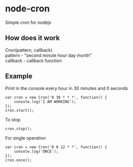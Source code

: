 # node-cron
Simple cron for nodejs
## How does it work
Cron(pattern, callback)  
pattern - "second minute hour day month"  
callback - callback function
## Example
Print in the console every hour in 30 minutes and 0 seconds
```
var cron = new Cron('0 30 * * *', function() {
	console.log('I AM WORKING');
});
cron.start();
```
To stop
```
cron.stop();
```
For single operation
```
var cron = new Cron('0 0 12 * *', function() {
	console.log('ONCE');
});
cron.once();
```
